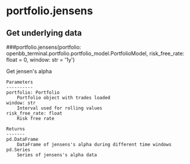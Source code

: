 # portfolio.jensens

## Get underlying data 
###portfolio.jensens(portfolio: openbb_terminal.portfolio.portfolio_model.PortfolioModel, risk_free_rate: float = 0, window: str = '1y')

Get jensen's alpha

    Parameters
    ----------
    portfolio: Portfolio
        Portfolio object with trades loaded
    window: str
        Interval used for rolling values
    risk_free_rate: float
        Risk free rate

    Returns
    -------
    pd.DataFrame
        DataFrame of jensens's alpha during different time windows
    pd.Series
        Series of jensens's alpha data
